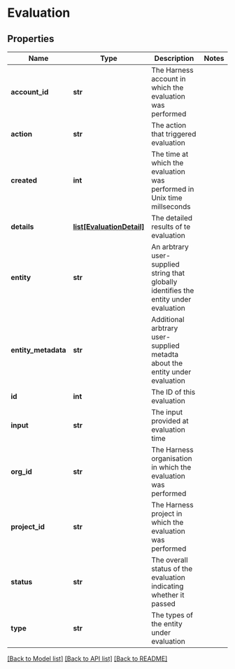 # Evaluation

## Properties
Name | Type | Description | Notes
------------ | ------------- | ------------- | -------------
**account_id** | **str** | The Harness account in which the evaluation was performed | 
**action** | **str** | The action that triggered evaluation | 
**created** | **int** | The time at which the evaluation was performed in Unix time millseconds | 
**details** | [**list[EvaluationDetail]**](EvaluationDetail.md) | The detailed results of te evaluation | 
**entity** | **str** | An arbtrary user-supplied string that globally identifies the entity under evaluation | 
**entity_metadata** | **str** | Additional arbtrary user-supplied metadta about the entity under evaluation | 
**id** | **int** | The ID of this evaluation | 
**input** | **str** | The input provided at evaluation time | 
**org_id** | **str** | The Harness organisation in which the evaluation was performed | 
**project_id** | **str** | The Harness project in which the evaluation was performed | 
**status** | **str** | The overall status of the evaluation indicating whether it passed | 
**type** | **str** | The types of the entity under evaluation | 

[[Back to Model list]](../README.md#documentation-for-models) [[Back to API list]](../README.md#documentation-for-api-endpoints) [[Back to README]](../README.md)


